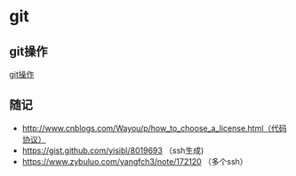 # git

## git操作

[git操作](./github.md)

## 随记

- http://www.cnblogs.com/Wayou/p/how_to_choose_a_license.html（代码协议）
- https://gist.github.com/yisibl/8019693 （ssh生成)
- https://www.zybuluo.com/yangfch3/note/172120 （多个ssh）